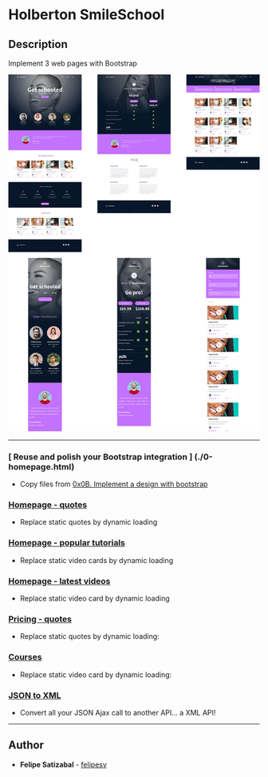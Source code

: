 # Holberton SmileSchool

## Description

Implement 3 web pages with Bootstrap

<p align="center"><img src="https://github.com/felipesv/holberton-smiling-school/blob/master/mockup.jpg" alt="mockup"></a></p>

---

### [ Reuse and polish your Bootstrap integration ] (./0-homepage.html)
* Copy files from [0x0B. Implement a design with bootstrap](https://github.com/felipesv/holberton-smiling-school)

### [Homepage - quotes](./1-homepage.html)
* Replace static quotes by dynamic loading

### [Homepage - popular tutorials](./2-homepage.html)
* Replace static video cards by dynamic loading

### [Homepage - latest videos](./homepage.html)
* Replace static video card by dynamic loading

### [Pricing - quotes](./pricing.html)
* Replace static quotes by dynamic loading:

### [Courses](./courses.html)
* Replace static video card by dynamic loading:

### [JSON to XML](./xml-scripts.js)
* Convert all your JSON Ajax call to another API… a XML API!



---

## Author
* **Felipe Satizabal** - [felipesv](https://github.com/felipesv)
